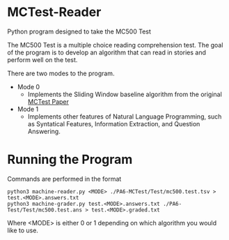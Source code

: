 # MCTest-Reader
Python program designed to take the MC500 Test

The MC500 Test is a multiple choice reading comprehension test. The goal of the program is to develop an algorithm that can read in stories and perform well on the test.

There are two modes to the program.
* Mode 0
  * Implements the Sliding Window baseline algorithm from the original [MCTest Paper](https://www.google.com/url?q=https%3A%2F%2Fwww.aclweb.org%2Fanthology%2FD13-1020.pdf&sa=D&sntz=1&usg=AFQjCNENMtYIlxQmEsqc7gTXyK4R5DtQ8g)
* Mode 1
  * Implements other features of Natural Language Programming, such as Syntatical Features, Information Extraction, and Question Answering.

# Running the Program
Commands are performed in the format
```
python3 machine-reader.py <MODE> ./PA6-MCTest/Test/mc500.test.tsv > test.<MODE>.answers.txt
python3 machine-grader.py test.<MODE>.answers.txt ./PA6-Test/Test/mc500.test.ans > test.<MODE>.graded.txt
```
Where \<MODE\> is either 0 or 1 depending on which algorithm you would like to use.
